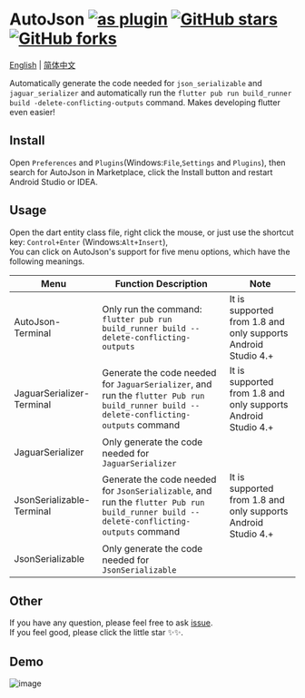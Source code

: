 # AutoJson [![as plugin](https://img.shields.io/jetbrains/plugin/d/11600-autojson.svg)](https://plugins.jetbrains.com/plugin/11600-autojson) [![GitHub stars](https://img.shields.io/github/stars/LuodiJackShen/AutoJson)](https://github.com/LuodiJackShen/AutoJson/stargazers) [![GitHub forks](https://img.shields.io/github/forks/LuodiJackShen/AutoJson)](https://github.com/LuodiJackShen/AutoJson/network)

[English](https://github.com/LuodiJackShen/AutoJson/blob/main/README.md) | [简体中文](https://github.com/LuodiJackShen/AutoJson/blob/main/README-CN.md)

Automatically generate the code needed for `json_serializable` and `jaguar_serializer` and automatically run the `flutter pub run build_runner build -delete-conflicting-outputs` command. Makes developing flutter even easier!

## Install
Open `Preferences` and `Plugins`(Windows:`File`,`Settings` and `Plugins`), then search for AutoJson in Marketplace, click the Install button and restart Android Studio or IDEA.  

## Usage
Open the dart entity class file, right click the mouse, or just use the shortcut key: `Control+Enter` (Windows:`Alt+Insert`),    
You can click on AutoJson's support for five menu options, which have the following meanings.  

| Menu | Function Description | Note |
| ---- | ---- | ---- |
| AutoJson-Terminal | Only run the command: `flutter pub run build_runner build --delete-conflicting-outputs` | It is supported from 1.8 and only supports Android Studio 4.+ |
| JaguarSerializer-Terminal | Generate the code needed for `JaguarSerializer`, and run the `flutter Pub run build_runner build --delete-conflicting-outputs` command | It is supported from 1.8 and only supports Android Studio 4.+ |
| JaguarSerializer | Only generate the code needed for `JaguarSerializer` |  | 
| JsonSerializable-Terminal | Generate the code needed for `JsonSerializable`, and run the `flutter Pub run build_runner build --delete-conflicting-outputs` command | It is supported from 1.8 and only supports Android Studio 4.+ |
| JsonSerializable | Only generate the code needed for `JsonSerializable` |  |   

## Other
If you have any question, please feel free to ask [issue](https://github.com/LuodiJackShen/AutoJson/issues).  
If you feel good, please click the little star ✨✨.

## Demo
![image](https://github.com/LuodiJackShen/AutoJson/blob/main/images/demo.gif)